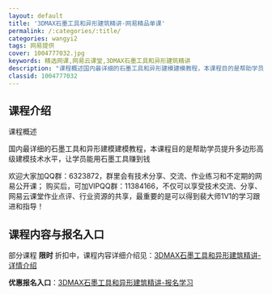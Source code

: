 ```yaml
---
layout: default
title: '3DMAX石墨工具和异形建筑精讲-网易精品单课'
permalink: /:categories/:title/
categories: wangyi2
tags: 网易提供
cover: 1004777032.jpg
keywords: 精选网课,网易云课堂,3DMAX石墨工具和异形建筑精讲
description: "课程概述国内最详细的石墨工具和异形建模建模教程，本课程目的是帮助学员提升多边形高级建模技术水平，让学员能用石墨工具赚到钱在下面的网址报名本课程，可赠送30元学习红包：https://stud"
classid: 1004777032
---
```


## 课程介绍

课程概述

国内最详细的石墨工具和异形建模建模教程，本课程目的是帮助学员提升多边形高级建模技术水平，让学员能用石墨工具赚到钱


欢迎大家加QQ群：6323872，群里会有技术分享、交流、作业练习和不定期的网易公开课；
购买后，可加VIPQQ群：11384166，不仅可以享受技术交流、分享、网易云课堂作业点评、行业资源的共享，最重要的是可以得到裴大师1V1的学习跟进和指导！

## 课程内容与报名入口

部分课程 **限时** 折扣中，课程内容详细介绍见：[3DMAX石墨工具和异形建筑精讲-详情介绍](https://study.163.com/course/introduction/1004777032.htm?share=1&shareId=1025206652&utm_campaign=share&utm_medium=iphoneShare&utm_source=&utm_u=1025206652)

**优惠报名入口**：[3DMAX石墨工具和异形建筑精讲-报名学习](https://study.163.com/course/introduction/1004777032.htm?share=1&shareId=1025206652&utm_campaign=share&utm_medium=iphoneShare&utm_source=&utm_u=1025206652)

